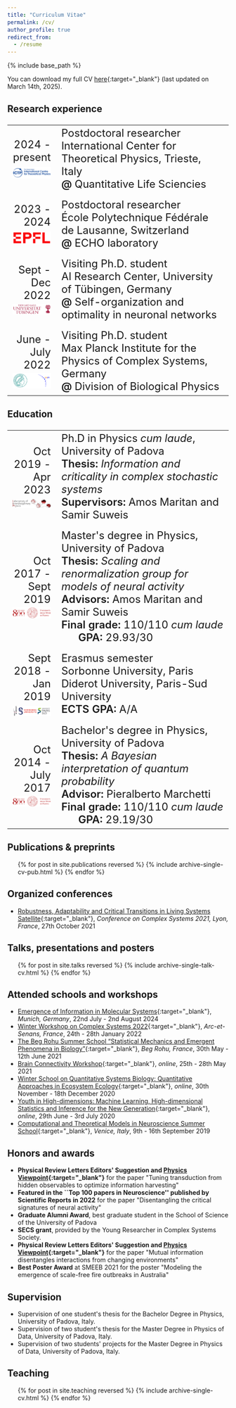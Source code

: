 ```yaml
---
title: "Curriculum Vitae"
permalink: /cv/
author_profile: true
redirect_from:
  - /resume
---
```


{% include base_path %}

You can download my full CV [here](/files/CV_Nicoletti_2025-03-14.pdf){:target="_blank"}<!--_--> (last updated on March 14th, 2025).

## Research experience
<font size="5">
<table>
<tr>
    <td width="22%"><div align="right">2024 - present<br>
	  <img src='/images/ictp_logo.png' style="padding-top:7px;display:block;margin-right:10px;" width="130"></div>
    </td>
    <td width="80%">Postdoctoral researcher<br>
    International Center for Theoretical Physics, Trieste, Italy<br>
    <span style="font-weight:600">@</span> Quantitative Life Sciencies<br>
   </td>
  </tr>

  <td></td>

<tr>
    <td width="22%"><div align="right">2023 - 2024<br>
	  <img src='/images/epfl_logo.png' style="padding-top:7px;display:block;margin-right:10px;" width="130"></div>
    </td>
    <td width="80%">Postdoctoral researcher<br>
    École Polytechnique Fédérale de Lausanne, Switzerland<br>
    <span style="font-weight:600">@</span> ECHO laboratory<br>
   </td>
  </tr>

  <td></td>


 <!-- <tr>
    <td width="22%"><div align="right">Apr - Nov 2023<br>
	  <img src='/images/FINAL_liph-logo_red_text.png' style="padding-top:7px;display: block;margin-right:7px;" width="150"></div>
    </td>
    <td width="80%">
    Research grant<br>
    Department of Physics and Department of Mathematics, University of Padova, Italy<br>
    <span style="font-weight:600">@</span> Laboratory of Interdisciplinary Physics<br>
   </td>
  </tr>

  <td></td> -->


  <tr>
    <td width="22%"><div align="right">Sept - Dec 2022<br>
    <img src='/images/tubingen.png' style="padding-top:5px; display: block; margin-right:10px;" width="150"></div>
    </td>
    <td width="80%">
    Visiting Ph.D. student <br>
    AI Research Center, University of Tübingen, Germany<br>
    <span style="font-weight:600">@</span> Self-organization and optimality in neuronal networks<br>
   </td>
  </tr>

  <td></td>

  <tr>
    <td width="22%"><div align="right">June - July 2022<br>
	  <img src='/images/mpipks.png' style="padding-top:4px; display: block; margin-right:0px;" width="150"></div>
    </td>
    <td width="80%">Visiting Ph.D. student<br>
    Max Planck Institute for the Physics of Complex Systems, Germany<br>
	  <span style="font-weight:600">@</span> Division of Biological Physics<br>
   </td>
  </tr>
</table>
</font>


## Education
<font size="5">
<table>
  <tr>
    <td width="22%"><div align="right">Oct 2019 - Apr 2023<br>
	  <img src='/images/FINAL_liph-logo_red_text.png' style="padding-top:7px;display: block;margin-right:7px;" width="150"></div>
    </td>
    <td width="80%">Ph.D in Physics <i>cum laude</i>, University of Padova<br>
       <span style="font-weight:600">Thesis:</span> <i>Information and criticality in complex stochastic systems</i><br>
	     <span style="font-weight:600">Supervisors:</span> Amos Maritan and Samir Suweis
   </td>
  </tr>

  <td></td>

  <tr>
    <td width="22%"><div align="right">Oct 2017 - Sept 2019<br>
		<img src="/images/logo_800anni.png" style="padding-top: 4px;display: block;margin-right:7px;" width="150"></div></td>
		<td width="80%">Master's degree in Physics, University of Padova<br>
      <span style="font-weight:600">Thesis:</span> <i>Scaling and renormalization group for models of neural activity</i><br>
	    <span style="font-weight:600">Advisors:</span> Amos Maritan and Samir Suweis<br>
      <span style="font-weight:600">Final grade:</span> 110/110 <i>cum laude</i> &nbsp; &nbsp; &nbsp;
      <span style="font-weight:600">GPA:</span> 29.93/30
    </td>
  </tr>

  <td></td>

  <tr>
    <td width="22%"><div align="right">Sept 2018 - Jan 2019<br>
		<img src="/images/logo_paris.png" style="padding-top: 7px;display: block;margin-right:7px;" width="150"></div></td>
		<td width="80%">Erasmus semester<br>
    Sorbonne University, Paris Diderot University, Paris-Sud University<br>
    <span style="font-weight:600">ECTS GPA:</span> A/A
    </td>
  </tr>

  <td></td>

  <tr>
    <td width="22%"><div align="right">Oct 2014 - July 2017<br>
		<img src="/images/logo_800anni.png" style="padding-top: 4px;display: block;margin-right:7px;" width="150"></div></td>
		<td width="80%">Bachelor's degree in Physics, University of Padova<br>
      <span style="font-weight:600">Thesis:</span> <i>A Bayesian interpretation of quantum probability</i><br>
	    <span style="font-weight:600">Advisor:</span> Pieralberto Marchetti<br>
      <span style="font-weight:600">Final grade:</span> 110/110 <i>cum laude</i> &nbsp; &nbsp; &nbsp;
      <span style="font-weight:600">GPA:</span> 29.19/30
    </td>
  </tr>
</table>
</font>

<!---
## Funding
<font size="5">
<table>
  <tr>
    <td width="22%"><div align="right">Jan 2023 - Nov 2023<br>
		<img src="/images/logo_800anni.png" style="padding-top: 4px;display: block;margin-right:7px;" width="150"></div></td>
    <td width="80%">
	  <span style="font-weight:600">Research grant, Department of Mathematics, University of Padova</span><br>
    <span style="font-weight:600">Project: </span><i>Mathematical models for complex living systems: critical emergent phenomena from network interaction and optimization</i><br>
    <span style="font-weight:600">Amount: </span> € 23,889.84 <br>
   </td>
  </tr>
<td></td>
  <tr>
    <td width="22%"><div align="right">Oct 2019 - Dec 2022<br>
		<img src="/images/logo_800anni.png" style="padding-top: 4px;display: block;margin-right:7px;" width="150"></div></td>
    <td width="80%">
	  <span style="font-weight:600">Doctoral fellowship, University of Padova</span><br>
    <span style="font-weight:600">Amount: </span> ≈ € 70,000.00 <br>
   </td>
  </tr>
</table>
</font>
-->

## Publications & preprints
  <ul>{% for post in site.publications reversed %}
    {% include archive-single-cv-pub.html %}
  {% endfor %}</ul>


## Organized conferences
* [Robustness, Adaptability and Critical Transitions in Living Systems Satellite](https://liphlab.github.io/REACT2021){:target="_blank"}<!--_-->, *Conference on Complex Systems 2021, Lyon, France*, 27th October 2021

## Talks, presentations and posters
  <ul>{% for post in site.talks reversed %}
    {% include archive-single-talk-cv.html %}
  {% endfor %}</ul>

## Attended schools and workshops
* [Emergence of Information in Molecular Systems](https://www.munich-iapbp.de/molinfo){:target="_blank"}<!--_-->, *Munich, Germany*, 22nd July - 2nd August 2024
* [Winter Workshop on Complex Systems 2022](https://wwcs2022.github.io/){:target="_blank"}<!--_-->, *Arc-et-Senans, France*, 24th - 28th January 2022
* [The Beg Rohu Summer School “Statistical Mechanics and Emergent
Phenomena in Biology”](https://www.ipht.fr/Meetings/BegRohu2021/index.html){:target="_blank"}<!--_-->, *Beg Rohu, France*, 30th May - 12th June 2021
* [Brain Connectivity Workshop](https://www.physicsoflife.org.uk/physics-of-brains.html){:target="_blank"}<!--_-->, *online*, 25th - 28th May 2021
* [Winter School on Quantitative Systems Biology: Quantitative Approaches in Ecosystem Ecology](http://indico.ictp.it/event/9131/){:target="_blank"}<!--_-->, *online*, 30th November - 18th December 2020
* [Youth in High-dimensions: Machine Learning, High-dimensional Statistics and Inference for the New Generation](http://indico.ictp.it/event/9409/){:target="_blank"}<!--_-->, *online*, 29th June - 3rd July 2020
* [Computational and Theoretical Models in Neuroscience Summer School](https://liphlab.github.io/ContamiNeuro/){:target="_blank"}<!--_-->, *Venice, Italy*, 9th - 16th September 2019


## Honors and awards
* **Physical Review Letters Editors' Suggestion and [Physics Viewpoint](https://physics.aps.org/articles/v17/143){:target="_blank"}<!--_-->** for the paper "Tuning transduction from hidden observables to optimize information harvesting"
* **Featured in the ``Top 100 papers in Neuroscience'' published by Scientific Reports in 2022** for the paper "Disentangling the critical signatures of neural activity"
* **Graduate Alumni Award**, best graduate student in the School of Science of the University of Padova
* **SECS grant**, provided by the Young Researcher in Complex Systems Society.
* **Physical Review Letters Editors' Suggestion and [Physics Viewpoint](https://physics.aps.org/articles/v14/162){:target="_blank"}<!--_-->** for the paper "Mutual information disentangles interactions from changing environments"
* **Best Poster Award** at SMEEB 2021 for the poster "Modeling the emergence of scale-free fire outbreaks in Australia"

## Supervision
* Supervision of one student's thesis for the Bachelor Degree in Physics, University of Padova, Italy.
* Supervision of two student's thesis for the Master Degree in Physics of Data, University of Padova, Italy.
* Supervision of two students' projects for the Master Degree in Physics of Data, University of Padova, Italy.


## Teaching
  <ul>{% for post in site.teaching reversed %}
    {% include archive-single-cv.html %}
  {% endfor %}</ul>
